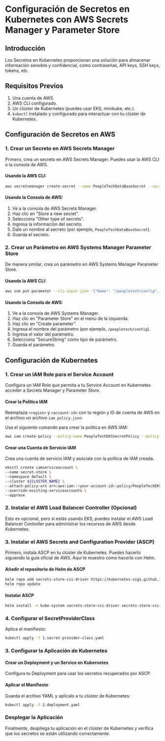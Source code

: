 # Configuración de Secretos en Kubernetes con AWS Secrets Manager y Parameter Store

## Introducción

Los Secretos en Kubernetes proporcionan una solución para almacenar información sensible y confidencial, como contraseñas, API keys, SSH keys, tokens, etc.

## Requisitos Previos

1. Una cuenta de AWS.
2. AWS CLI configurado.
3. Un clúster de Kubernetes (puedes usar EKS, minikube, etc.).
4. `kubectl` instalado y configurado para interactuar con tu clúster de Kubernetes.

## Configuración de Secretos en AWS

### 1. Crear un Secreto en AWS Secrets Manager

Primero, crea un secreto en AWS Secrets Manager. Puedes usar la AWS CLI o la consola de AWS.

#### Usando la AWS CLI:

```sh
aws secretsmanager create-secret --name PeopleTechDataBaseSecret --secret-string '{"username":"dbuser","password":"dbpass"}'
```

#### Usando la Consola de AWS:

1. Ve a la consola de AWS Secrets Manager.
2. Haz clic en "Store a new secret".
3. Selecciona "Other type of secrets".
4. Ingresa la información del secreto.
5. Dale un nombre al secreto (por ejemplo, `PeopleTechDataBaseSecret`).
6. Guarda el secreto.

### 2. Crear un Parámetro en AWS Systems Manager Parameter Store

De manera similar, crea un parámetro en AWS Systems Manager Parameter Store.

#### Usando la AWS CLI:

```sh
aws ssm put-parameter --cli-input-json '{"Name": "/peopletech/config", "Value": "sha12.sad.adasddddda", "Type": "SecureString"}'
```

#### Usando la Consola de AWS:

1. Ve a la consola de AWS Systems Manager.
2. Haz clic en "Parameter Store" en el menú de la izquierda.
3. Haz clic en "Create parameter".
4. Ingresa el nombre del parámetro (por ejemplo, `/peopletech/config`).
5. Ingresa el valor del parámetro.
6. Selecciona "SecureString" como tipo de parámetro.
7. Guarda el parámetro.

## Configuración de Kubernetes

### 1. Crear un IAM Role para el Service Account

Configura un IAM Role que permita a tu Service Account en Kubernetes acceder a Secrets Manager y Parameter Store.

#### Crear la Política IAM
Reemplaza `<region>` y `<account-id>` con tu región y ID de cuenta de AWS en el archivo un archivo `iam_policy.json`:

Usa el siguiente comando para crear la política en AWS IAM:

```sh
aws iam create-policy --policy-name PeopleTechEKSSecretPolicy --policy-document file://iam_policy.json
```
#### Crear una Cuenta de Servicio IAM
Crea una cuenta de servicio IAM y asóciala con la política de IAM creada.

```sh
eksctl create iamserviceaccount \
--name secret-store \
--namespace default \
--cluster ${CLUSTER_NAME} \
--attach-policy-arn arn:aws:iam::<your-account-id>:policy/PeopleTechEKSSecretPolicy \
--override-existing-serviceaccounts \
--approve
```

### 2. Instalar el AWS Load Balancer Controller (Opcional)

Esto es opcional, pero si estás usando EKS, puedes instalar el AWS Load Balancer Controller para administrar los recursos de AWS desde Kubernetes.

### 3. Instalar el AWS Secrets and Configuration Provider (ASCP)

Primero, instala ASCP en tu clúster de Kubernetes. Puedes hacerlo siguiendo la guía oficial de AWS. Aquí te muestro cómo hacerlo con Helm.

#### Añadir el repositorio de Helm de ASCP

```sh
helm repo add secrets-store-csi-driver https://kubernetes-sigs.github.io/secrets-store-csi-driver/charts
helm repo update
```

#### Instalar ASCP

```sh
helm install -n kube-system secrets-store-csi-driver secrets-store-csi-driver/secrets-store-csi-driver
```

### 4. Configurar el SecretProviderClass

Aplica el manifiesto:

```sh
kubectl apply -f 1.secret-provider-class.yaml
```

### 3. Configurar la Aplicación de Kubernetes

#### Crear un Deployment y un Service en Kubernetes

Configura tu Deployment para usar los secretos recuperados por ASCP. 

#### Aplicar el Manifiesto

Guarda el archivo YAML y aplícalo a tu clúster de Kubernetes:

```sh
kubectl apply -f 2.deployment.yaml
```

### Desplegar la Aplicación

Finalmente, despliega tu aplicación en el clúster de Kubernetes y verifica que los secretos se están utilizando correctamente.
